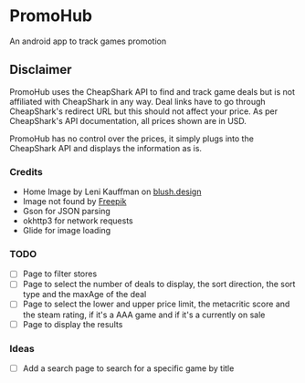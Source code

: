# PromoHub
An android app to track games promotion
## Disclaimer
PromoHub uses the CheapShark API to find and track game deals but is not affiliated with CheapShark in any way. Deal links have to go through CheapShark's redirect URL but this should not affect your price. As per CheapShark's API documentation, all prices shown are in USD.

PromoHub has no control over the prices, it simply plugs into the CheapShark API and displays the information as is.

### Credits
- Home Image by Leni Kauffman on [blush.design](https://blush.design/)
- Image not found by [Freepik](https://www.freepik.com)
- Gson for JSON parsing
- okhttp3 for network requests
- Glide for image loading

### TODO
- [ ] Page to filter stores
- [ ] Page to select the number of deals to display, the sort direction, the sort type and the maxAge of the deal
- [ ] Page to select the lower and upper price limit, the metacritic score and the steam rating, if it's a AAA game and if it's a currently on sale
- [ ] Page to display the results

### Ideas
- [ ] Add a search page to search for a specific game by title
